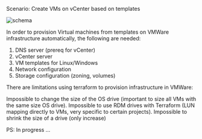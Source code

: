Scenario: Create VMs on vCenter based on templates

![schema](https://github.com/user-attachments/assets/084a40ed-3962-4e5c-9bff-09b1b2a1e20b)


In order to provision Virtual machines from templates on VMWare infrastructure automatically, the following are needed:

1. DNS server (prereq for vCenter)
2. vCenter server
3. VM templates for Linux/Windows
4. Network configuration
5. Storage configuration (zoning, volumes)

There are limitations using terraform to provision infrastructure in VMWare:

Impossible to change the size of the OS drive (important to size all VMs with the same size OS drive).
Impossible to use RDM drives with Terraform (LUN mapping directly to VMs, very specific to certain projects).
Impossible to shrink the size of a drive (only increase)


PS: In progress …

